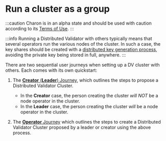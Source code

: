 # Run a cluster as a group

:::caution
Charon is in an alpha state and should be used with caution according to its [Terms of Use](https://obol.tech/terms.pdf).
:::

:::info
Running a Distributed Validator with others typically means that several operators run the various nodes of the cluster. In such a case, the key shares should be created with a [distributed key generation process](../../key-concepts.md#distributed-validator-key-generation-ceremony), avoiding the private key being stored in full, anywhere.
:::

There are two sequential user journeys when setting up a DV cluster with others. Each comes with its own quickstart:

1. The [**Creator** (**Leader**) Journey](./group/quickstart-group-leader-creator), which outlines the steps to propose a Distributed Validator Cluster. 
    - In the **Creator** case, the person creating the cluster *will NOT* be a node operator in the cluster.
    - In the **Leader** case, the person creating the cluster *will* be a node operator in the cluster. 
    

2. The [**Operator** Journey](./group/quickstart-group-operator) which outlines the steps to create a Distributed Validator Cluster proposed by a leader or creator using the above process.